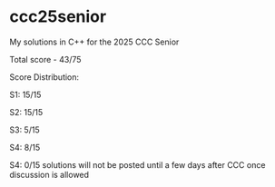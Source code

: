 # ccc25senior
My solutions in C++ for the 2025 CCC Senior

Total score - 43/75

Score Distribution:

S1: 15/15

S2: 15/15

S3: 5/15

S4: 8/15

S4: 0/15
solutions will not be posted until a few days after CCC once discussion is allowed
